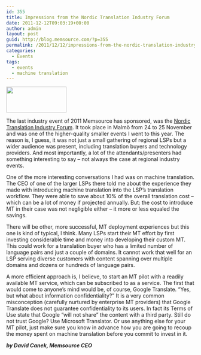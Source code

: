 ```yaml
---
id: 355
title: Impressions from the Nordic Translation Industry Forum
date: 2011-12-12T09:03:19+00:00
author: admin
layout: post
guid: http://blog.memsource.com/?p=355
permalink: /2011/12/12/impressions-from-the-nordic-translation-industry-forum/
categories:
  - Events
tags:
  - events
  - machine translation
---
```

[<img class=" size-full wp-image-367 alignleft" title="ntif" src="/wp-content/uploads/2011/12/ntif.png" alt="" width="161" height="69" />](/wp-content/uploads/2011/12/ntif.png)

The last industry event of 2011 Memsource has sponsored, was the [Nordic Translation Industry Forum](http://ntif.se/). It took place in Malmö from 24 to 25 November and was one of the higher-quality smaller events I went to this year. The reason is, I guess, it was not just a small gathering of regional LSPs but a wider audience was present, including translation buyers and technology providers. And most importantly, a lot of the attendants/presenters had something interesting to say &#8211; not always the case at regional industry events.<!--more-->

One of the more interesting conversations I had was on machine translation. The CEO of one of the larger LSPs there told me about the experience they made with introducing machine translation into the LSP&#8217;s translation workflow. They were able to save about 10% of the overall translation cost &#8211; which can be a lot of money if projected annually. But: the cost to introduce MT in their case was not negligible either &#8211; it more or less equaled the savings.

There will be other, more successful, MT deployment experiences but this one is kind of typical, I think. Many LSPs start their MT effort by first investing considerable time and money into developing their custom MT. This could work for a translation buyer who has a limited number of language pairs and just a couple of domains. It cannot work that well for an LSP serving diverse customers with content spanning over multiple domains and dozens or hundreds of language pairs.

A more efficient approach is, I believe, to start an MT pilot with a readily available MT service, which can be subscribed to as a service. The first that would come to anyone&#8217;s mind would be, of course, Google Translate. &#8220;Yes, but what about information confidentiality?&#8221; It is a very common misconception (carefully nurtured by enterprise MT providers) that Google Translate does not guarantee confidentiality to its users. In fact its Terms of Use state that Google &#8220;will not share&#8221; the content with a third party. Still do not trust Google? Use Microsoft Translator. Or use anything else for your MT pilot, just make sure you know in advance how you are going to recoup the money spent on machine translation before you commit to invest in it.

_**by David Canek, Memsource CEO**_